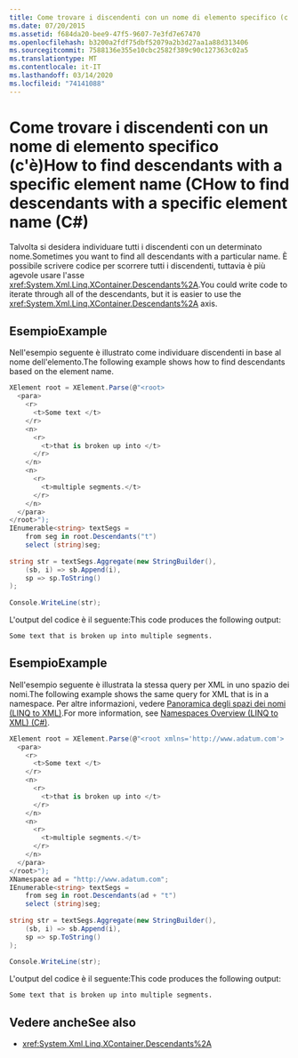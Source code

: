 ```yaml
---
title: Come trovare i discendenti con un nome di elemento specifico (c'è)How to find descendants with a specific element name (C
ms.date: 07/20/2015
ms.assetid: f684da20-bee9-47f5-9607-7e3fd7e67470
ms.openlocfilehash: b3200a2fdf75dbf52079a2b3d27aa1a88d313406
ms.sourcegitcommit: 7588136e355e10cbc2582f389c90c127363c02a5
ms.translationtype: MT
ms.contentlocale: it-IT
ms.lasthandoff: 03/14/2020
ms.locfileid: "74141088"
---
```

# <a name="how-to-find-descendants-with-a-specific-element-name-c"></a><span data-ttu-id="5963a-102">Come trovare i discendenti con un nome di elemento specifico (c'è)How to find descendants with a specific element name (C</span><span class="sxs-lookup"><span data-stu-id="5963a-102">How to find descendants with a specific element name (C#)</span></span>
<span data-ttu-id="5963a-103">Talvolta si desidera individuare tutti i discendenti con un determinato nome.</span><span class="sxs-lookup"><span data-stu-id="5963a-103">Sometimes you want to find all descendants with a particular name.</span></span> <span data-ttu-id="5963a-104">È possibile scrivere codice per scorrere tutti i discendenti, tuttavia è più agevole usare l'asse <xref:System.Xml.Linq.XContainer.Descendants%2A>.</span><span class="sxs-lookup"><span data-stu-id="5963a-104">You could write code to iterate through all of the descendants, but it is easier to use the <xref:System.Xml.Linq.XContainer.Descendants%2A> axis.</span></span>  
  
## <a name="example"></a><span data-ttu-id="5963a-105">Esempio</span><span class="sxs-lookup"><span data-stu-id="5963a-105">Example</span></span>  
 <span data-ttu-id="5963a-106">Nell'esempio seguente è illustrato come individuare discendenti in base al nome dell'elemento.</span><span class="sxs-lookup"><span data-stu-id="5963a-106">The following example shows how to find descendants based on the element name.</span></span>  
  
```csharp  
XElement root = XElement.Parse(@"<root>  
  <para>  
    <r>  
      <t>Some text </t>  
    </r>  
    <n>  
      <r>  
        <t>that is broken up into </t>  
      </r>  
    </n>  
    <n>  
      <r>  
        <t>multiple segments.</t>  
      </r>  
    </n>  
  </para>  
</root>");  
IEnumerable<string> textSegs =  
    from seg in root.Descendants("t")  
    select (string)seg;  
  
string str = textSegs.Aggregate(new StringBuilder(),  
    (sb, i) => sb.Append(i),  
    sp => sp.ToString()  
);  
  
Console.WriteLine(str);  
```  
  
 <span data-ttu-id="5963a-107">L'output del codice è il seguente:</span><span class="sxs-lookup"><span data-stu-id="5963a-107">This code produces the following output:</span></span>  
  
```output  
Some text that is broken up into multiple segments.  
```  
  
## <a name="example"></a><span data-ttu-id="5963a-108">Esempio</span><span class="sxs-lookup"><span data-stu-id="5963a-108">Example</span></span>  
 <span data-ttu-id="5963a-109">Nell'esempio seguente è illustrata la stessa query per XML in uno spazio dei nomi.</span><span class="sxs-lookup"><span data-stu-id="5963a-109">The following example shows the same query for XML that is in a namespace.</span></span> <span data-ttu-id="5963a-110">Per altre informazioni, vedere [Panoramica degli spazi dei nomi (LINQ to XML)](namespaces-overview-linq-to-xml.md).</span><span class="sxs-lookup"><span data-stu-id="5963a-110">For more information, see [Namespaces Overview (LINQ to XML) (C#)](namespaces-overview-linq-to-xml.md).</span></span>  
  
```csharp  
XElement root = XElement.Parse(@"<root xmlns='http://www.adatum.com'>  
  <para>  
    <r>  
      <t>Some text </t>  
    </r>  
    <n>  
      <r>  
        <t>that is broken up into </t>  
      </r>  
    </n>  
    <n>  
      <r>  
        <t>multiple segments.</t>  
      </r>  
    </n>  
  </para>  
</root>");  
XNamespace ad = "http://www.adatum.com";  
IEnumerable<string> textSegs =  
    from seg in root.Descendants(ad + "t")  
    select (string)seg;  
  
string str = textSegs.Aggregate(new StringBuilder(),  
    (sb, i) => sb.Append(i),  
    sp => sp.ToString()  
);  
  
Console.WriteLine(str);  
```  
  
 <span data-ttu-id="5963a-111">L'output del codice è il seguente:</span><span class="sxs-lookup"><span data-stu-id="5963a-111">This code produces the following output:</span></span>  
  
```output  
Some text that is broken up into multiple segments.  
```  
  
## <a name="see-also"></a><span data-ttu-id="5963a-112">Vedere anche</span><span class="sxs-lookup"><span data-stu-id="5963a-112">See also</span></span>

- <xref:System.Xml.Linq.XContainer.Descendants%2A>
